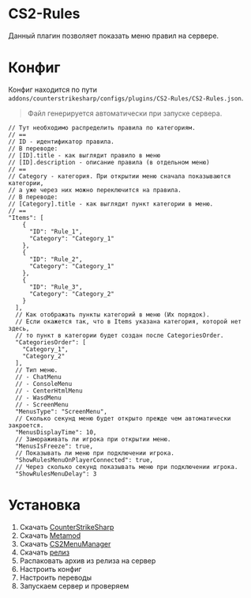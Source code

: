 # CS2-Rules
Данный плагин позволяет показать меню правил на сервере.

# Конфиг
Конфиг находится по пути `addons/counterstrikesharp/configs/plugins/CS2-Rules/CS2-Rules.json`.
> Файл генерируется автоматически при запуске сервера.

    // Тут необходимо распределить правила по категориям.
    // ==
    // ID - идентификатор правила.
    // В переводе:
    // [ID].title - как выглядит правило в меню
    // [ID].description - описание правила (в отдельном меню)
    // ==
    // Category - категория. При открытии меню сначала показываются категории, 
    // а уже через них можно переключится на правила.
    // В переводе:
    // [Category].title - как выглядит пункт категории в меню.
    // ==
    "Items": [
        {
          "ID": "Rule_1",
          "Category": "Category_1"
        },
        {
          "ID": "Rule_2",
          "Category": "Category_1"
        },
        {
          "ID": "Rule_3",
          "Category": "Category_2"
        }
      ],
      // Как отображать пункты категорий в меню (Их порядок).
      // Если окажется так, что в Items указана категория, которой нет здесь,
      // то пункт в категории будет создан после CategoriesOrder.
      "CategoriesOrder": [
        "Category_1",
        "Category_2"
      ],
      // Тип меню.
      // - ChatMenu
      // - ConsoleMenu
      // - CenterHtmlMenu
      // - WasdMenu
      // - ScreenMenu
      "MenusType": "ScreenMenu",
      // Сколько секунд меню будет открыто прежде чем автоматически закроется.
      "MenusDisplayTime": 10,
      // Замораживать ли игрока при открытии меню.
      "MenusIsFreeze": true,
      // Показывать ли меню при подключении игрока.
      "ShowRulesMenuOnPlayerConnected": true,
      // Через сколько секунд показывать меню при подключении игрока.
      "ShowRulesMenuDelay": 3

# Установка
1. Скачать [CounterStrikeSharp](https://github.com/roflmuffin/CounterStrikeSharp/releases/tag/v1.0.318)
2. Скачать [Metamod](https://www.sourcemm.net/downloads.php?branch=dev)
3. Скачать [CS2MenuManager](https://github.com/schwarper/CS2MenuManager/releases/tag/v1.0.32)
4. Скачать [релиз](https://github.com/XummukProgrammer/CS2-Rules/releases/tag/v1.0)
5. Распаковать архив из релиза на сервер
6. Настроить конфиг
7. Настроить переводы
8. Запускаем сервер и проверяем
